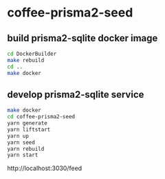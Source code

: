 # coffee-prisma2-seed

## build prisma2-sqlite docker image

```bash
cd DockerBuilder
make rebuild
cd ..
make docker
```

## develop prisma2-sqlite service

```bash
make docker
cd coffee-prisma2-seed
yarn generate
yarn liftstart
yarn up
yarn seed
yarn rebuild
yarn start
```

http://localhost:3030/feed

